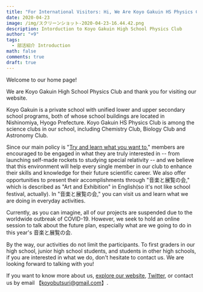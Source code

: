 ```yaml
---
title: "For International Visitors: Hi, We Are Koyo Gakuin HS Physics Club!"
date: 2020-04-23
image: /img/スクリーンショット-2020-04-23-16.44.42.png
description: Intorduction to Koyo Gakuin High School Physics Club
author: "+9"
tags:
  - 部活紹介 Introduction
math: false
comments: true
draft: true
---
```

Welcome to our home page!

We are Koyo Gakuin High School Physics Club and thank you for visiting our website.

Koyo Gakuin is a private school with unified lower and upper secondary school programs, both of whose school buildings are located in Nishinomiya, Hyogo Prefecture.  Koyo Gakuin HS Physics Club is among the science clubs in our school, including Chemistry Club, Biology Club and Astronomy Club.

Since our main policy is "[Try and learn what you want to](https://koyophy.netlify.app/pdf/keizi.pdf)," members are encouraged to be engaged in what they are truly interested in -- from launching self-made rockets to studying special relativity -- and we believe that this environment will help every single member in our club to enhance their skills and knowledge for their future scientific career.  We also offer opportunities to present their accomplishments through "音楽と展覧の会," which is described as "Art and Exhibition" in English(so it's not like school festival, actually).  In "音楽と展覧の会," you can visit us and learn what we are doing in everyday activities.

Currently, as you can imagine, all of our projects are suspended due to the worldwide outbreak of COVID-19.  However, we seek to hold an online session to talk about the future plan, especially what are we going to do in this year's 音楽と展覧の会.

By the way, our activities do not limit the participants.  To first graders in our high school,  junior high school students, and students in other high schools, if you are interested in what we do, don't hesitate to contact us.  We are looking forward to talking with you!

If you want to know more about us, [explore our website](https://koyophy.netlify.app/), [Twitter](https://twitter.com/koyophysics), or contact us by email 【koyobutsuri@gmail.com】.